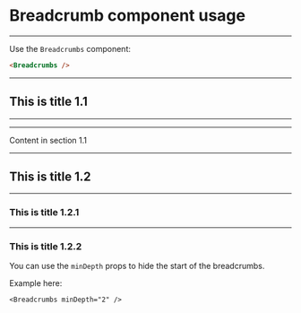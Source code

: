 # Breadcrumb component usage
<Hr />

Use the `Breadcrumbs` component:

```html
<Breadcrumbs />
```


---

<Breadcrumbs />

## This is title 1.1
<Hr />

---

<Breadcrumbs />

Content in section 1.1

---

<Breadcrumbs />

## This is title 1.2

---

<Breadcrumbs />

### This is title 1.2.1

---

<Breadcrumbs minDepth="2" />

### This is title 1.2.2

You can use the `minDepth` props to hide the start of the breadcrumbs.

Example here:

```vue
<Breadcrumbs minDepth="2" />
```
